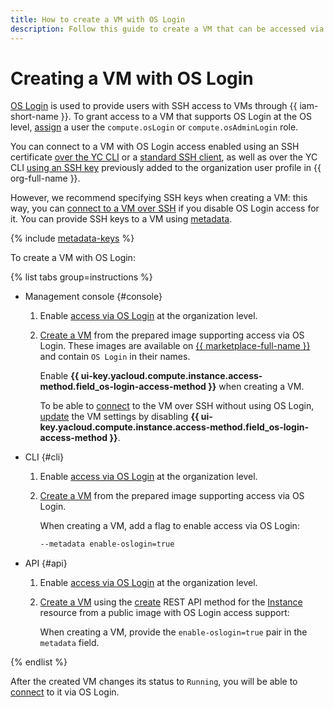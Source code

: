 ```yaml
---
title: How to create a VM with OS Login
description: Follow this guide to create a VM that can be accessed via OS Login.
---
```


# Creating a VM with OS Login

[OS Login](../../../organization/concepts/os-login.md) is used to provide users with SSH access to VMs through {{ iam-short-name }}. To grant access to a VM that supports OS Login at the OS level, [assign](../../../iam/operations/roles/grant.md) a user the `compute.osLogin` or `compute.osAdminLogin` role.

You can connect to a VM with OS Login access enabled using an SSH certificate [over the YC CLI](os-login.md#connect-via-cli) or a [standard SSH client](os-login.md#connect-via-exported-certificate), as well as over the YC CLI [using an SSH key](os-login.md#connect-via-key) previously added to the organization user profile in {{ org-full-name }}.

However, we recommend specifying SSH keys when creating a VM: this way, you can [connect to a VM over SSH](./ssh.md#vm-connect) if you disable OS Login access for it. You can provide SSH keys to a VM using [metadata](../../concepts/vm-metadata.md#how-to-send-metadata).

{% include [metadata-keys](../../../_includes/compute/metadata-keys.md) %}

To create a VM with OS Login:

{% list tabs group=instructions %}

- Management console {#console}

   1. Enable [access via OS Login](../../../organization/operations/os-login-access.md) at the organization level.

   1. [Create a VM](../images-with-pre-installed-software/create.md) from the prepared image supporting access via OS Login. These images are available on [{{ marketplace-full-name }}](/marketplace) and contain `OS Login` in their names.

      Enable **{{ ui-key.yacloud.compute.instance.access-method.field_os-login-access-method }}** when creating a VM.

      To be able to [connect](./ssh.md#vm-connect) to the VM over SSH without using OS Login, [update](../vm-control/vm-update.md) the VM settings by disabling **{{ ui-key.yacloud.compute.instance.access-method.field_os-login-access-method }}**.

- CLI {#cli}

   1. Enable [access via OS Login](../../../organization/operations/os-login-access.md) at the organization level.

   1. [Create a VM](../images-with-pre-installed-software/create.md) from the prepared image supporting access via OS Login.

      When creating a VM, add a flag to enable access via OS Login:

      ```bash
      --metadata enable-oslogin=true
      ```

- API {#api}

   1. Enable [access via OS Login](../../../organization/operations/os-login-access.md) at the organization level.

   1. [Create a VM](../vm-create/create-linux-vm.md) using the [create](../../api-ref/Instance/create.md) REST API method for the [Instance](../../api-ref/Instance/) resource from a public image with OS Login access support:

      When creating a VM, provide the `enable-oslogin=true` pair in the `metadata` field.

{% endlist %}

After the created VM changes its status to `Running`, you will be able to [connect](./os-login.md) to it via OS Login.